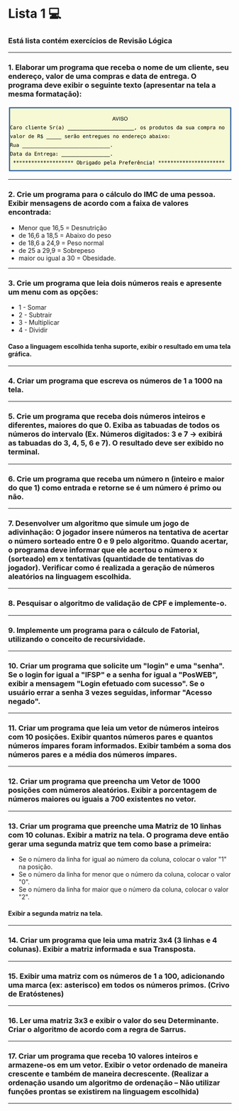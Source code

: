 # Lista 1 💻

### Está lista contém exercícios de Revisão Lógica

<hr>

### 1. Elaborar um programa que receba o nome de um cliente, seu endereço, valor de uma compras e data de entrega. O programa deve exibir o seguinte texto (apresentar na tela a mesma formatação): <br>
<img src="imagem.png">
   
<hr>

### 2. Crie um programa para o cálculo do IMC de uma pessoa. Exibir mensagens de acordo com a faixa de valores encontrada: <br>
  - Menor que 16,5 = Desnutrição <br>
  - de 16,6 a 18,5 = Abaixo do peso <br>
  - de 18,6 a 24,9 = Peso normal <br>
  - de 25 a 29,9 = Sobrepeso <br>
  - maior ou igual a 30 = Obesidade.

<hr>

### 3. Crie um programa que leia dois números reais e apresente um menu com as opções: <br>
  - 1 - Somar <br>
  - 2 - Subtrair <br>
  - 3 - Multiplicar <br>
  - 4 - Dividir <br>
#### Caso a linguagem escolhida tenha suporte, exibir o resultado em uma tela gráfica. <br>

<hr>

### 4. Criar um programa que escreva os números de 1 a 1000 na tela.

<hr>

### 5. Crie um programa que receba dois números inteiros e diferentes, maiores do que 0. Exiba as tabuadas de todos os números do intervalo (Ex. Números digitados: 3 e 7 → exibirá as tabuadas do 3, 4, 5, 6 e 7). O resultado deve ser exibido no terminal.

<hr>

### 6. Crie um programa que receba um número n (inteiro e maior do que 1) como entrada e retorne se é um número é primo ou não.

<hr>

### 7. Desenvolver um algoritmo que simule um jogo de adivinhação: O jogador insere números na tentativa de acertar o número sorteado entre 0 e 9 pelo algoritmo. Quando acertar, o programa deve informar que ele acertou o número x (sorteado) em x tentativas (quantidade de tentativas do jogador). Verificar como é realizada a geração de números aleatórios na linguagem escolhida.

<hr>

### 8. Pesquisar o algoritmo de validação de CPF e implemente-o.

<hr>

### 9. Implemente um programa para o cálculo de Fatorial, utilizando o conceito de recursividade.

<hr>

### 10. Criar um programa que solicite um "login" e uma "senha". Se o login for igual a "IFSP" e a senha for igual a "PosWEB", exibir a mensagem "Login efetuado com sucesso". Se o usuário errar a senha 3 vezes seguidas, informar "Acesso negado".

<hr>

### 11. Criar um programa que leia um vetor de números inteiros com 10 posições. Exibir quantos números pares e quantos números ímpares foram informados. Exibir também a soma dos números pares e a média dos números ímpares.

<hr>

### 12. Criar um programa que preencha um Vetor de 1000 posições com números aleatórios. Exibir a porcentagem de números maiores ou iguais a 700 existentes no vetor.

<hr>

### 13. Criar um programa que preenche uma Matriz de 10 linhas com 10 colunas. Exibir a matriz na tela. O programa deve então gerar uma segunda matriz que tem como base a primeira:
  - Se o número da linha for igual ao número da coluna, colocar o valor "1" na posição.
  - Se o número da linha for menor que o número da coluna, colocar o valor "0".
  - Se o número da linha for maior que o número da coluna, colocar o valor "2".
#### Exibir a segunda matriz na tela.

<hr>

### 14. Criar um programa que leia uma matriz 3x4 (3 linhas e 4 colunas). Exibir a matriz informada e sua Transposta.

<hr>

### 15. Exibir uma matriz com os números de 1 a 100, adicionando uma marca (ex: asterisco) em todos os números primos. (Crivo de Eratóstenes)

<hr>

### 16. Ler uma matriz 3x3 e exibir o valor do seu Determinante. Criar o algoritmo de acordo com a regra de Sarrus.

<hr>

### 17. Criar um programa que receba 10 valores inteiros e armazene-os em um vetor. Exibir o vetor ordenado de maneira crescente e também de maneira decrescente. (Realizar a ordenação usando um algoritmo de ordenação – Não utilizar funções prontas se existirem na linguagem escolhida)

<hr>

